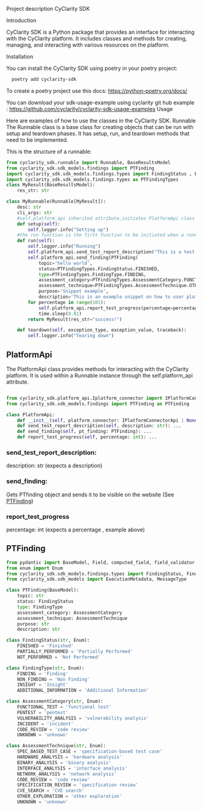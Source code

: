 Project description
CyClarity SDK

Introduction

CyClarity SDK is a Python package that provides an interface for interacting with the CyClarity platform. It includes classes and methods for creating, managing, and interacting with various resources on the platform.

Installation

You can install the CyClarity SDK using poetry in your poetry project:

```bash
  poetry add cyclarity-sdk
```

To create a poetry project use this docs: https://python-poetry.org/docs/

You can download your sdk-usage-example using cyclarity git hub example : https://github.com/cyclarity/cyclarity-sdk-usage-examples
Usage

Here are examples of how to use the classes in the CyClarity SDK. Runnable The Runnable class is a base class for creating objects that can be run with setup and teardown phases. It has setup, run, and teardown methods that need to be implemented. 

This is the structure of a runnable:
```python
from cyclarity_sdk.runnable import Runnable, BaseResultsModel
from cyclarity_sdk.sdk_models.findings import PTFinding
import cyclarity_sdk.sdk_models.findings.types import FindingStatus , FindingType , AssessmentCategory
import cyclarity_sdk.sdk_models.findings.types as PTFindingTypes
class MyResult(BaseResultsModel):
    res_str: str

class MyRunnable(Runnable[MyResult]):
    desc: str
    cli_args: str
    #self.platform_api inherited attribute,initiates PlatformApi class
    def setup(self):  
        self.logger.info("Setting up")  
    #the run function is the first function to be initiated when a runnable is executed.
    def run(self):  
        self.logger.info("Running")  
        self.platform_api.send_test_report_description("This is a test description")
        self.platform_api.send_finding(PTFinding(
            topic='hello world',
            status=PTFindingTypes.FindingStatus.FINISHED,
            type=PTFindingTypes.FindingType.FINDING,
            assessment_category=PTFindingTypes.AssessmentCategory.FUNCTIONAL_TEST,
            assessment_technique=PTFindingTypes.AssessmentTechnique.OTHER_EXPLORATION,
            purpose='Snippet example',
            description='This is an example snippet on how to user platform_api'))
        for percentage in range(101):
            self.platform_api.report_test_progress(percentage=percentage)
            time.sleep(0.01)  
        return MyResult(res_str="success!")  

    def teardown(self, exception_type, exception_value, traceback):  
        self.logger.info("Tearing down")  
```

## PlatformApi
The PlatformApi class provides methods for interacting with the CyClarity platform. It is used within a Runnable instance through the self.platform_api attribute.
```python

from cyclarity_sdk.platform_api.Iplatform_connector import IPlatformConnectorApi as IPlatformConnectorApi
from cyclarity_sdk.sdk_models.findings import PTFinding as PTFinding

class PlatformApi:
    def __init__(self, platform_connector: IPlatformConnectorApi | None = None) -> None: ...
    def send_test_report_description(self, description: str): ...
    def send_finding(self, pt_finding: PTFinding): ...
    def report_test_progress(self, percentage: int): ...

```
### send_test_report_description:
description: str (expects a description)
### send_finding:
Gets PTfinding object and sends it to be visible on the website (See [PTFinding](#ptfinding))
### report_test_progress
percentage: int (expects a percentage , example above)

## PTFinding
```python
from pydantic import BaseModel, Field, computed_field, field_validator
from enum import Enum
from cyclarity_sdk.sdk_models.findings.types import FindingStatus, FindingType, AssessmentCategory, AssessmentTechnique
from cyclarity_sdk.sdk_models import ExecutionMetadata, MessageType

class PTFinding(BaseModel):
    topic: str
    status: FindingStatus
    type: FindingType
    assessment_category: AssessmentCategory
    assessment_technique: AssessmentTechnique
    purpose: str
    description: str

class FindingStatus(str, Enum):
    FINISHED = 'Finished'
    PARTIALLY_PERFORMED = 'Partially Performed'
    NOT_PERFORMED = 'Not Performed'

class FindingType(str, Enum):
    FINDING = 'Finding'
    NON_FINDING = 'Non Finding'
    INSIGHT = 'Insight'
    ADDITIONAL_INFORMATION = 'Additional Information'

class AssessmentCategory(str, Enum):
    FUNCTIONAL_TEST = 'functional test'
    PENTEST = 'pentest'
    VULNERABILITY_ANALYSIS = 'vulnerability analysis'
    INCIDENT = 'incident'
    CODE_REVIEW = 'code review'
    UNKNOWN = 'unknown'

class AssessmentTechnique(str, Enum):
    SPEC_BASED_TEST_CASE = 'specification-based test case'
    HARDWARE_ANALYSIS = 'hardware analysis'
    BINARY_ANALYSIS = 'binary analysis'
    INTERFACE_ANALYSIS = 'interface analysis'
    NETWORK_ANALYSIS = 'network analysis'
    CODE_REVIEW = 'code review'
    SPECIFICATION_REVIEW = 'specification review'
    CVE_SEARCH = 'CVE search'
    OTHER_EXPLORATION = 'other exploration'
    UNKNOWN = 'unknown'
```